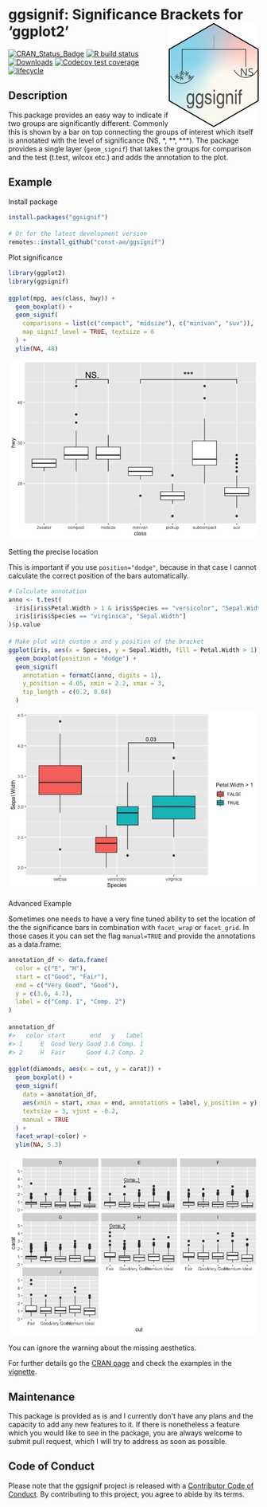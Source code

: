 
# ggsignif: Significance Brackets for ‘ggplot2’ <a href='https://github.com/const-ae/ggsignif'><img src='man/figures/logo.svg' align="right" height="209" /></a>

[![CRAN\_Status\_Badge](https://www.r-pkg.org/badges/version/ggsignif)](https://cran.r-project.org/package=ggsignif)
[![R build
status](https://github.com/const-ae/ggsignif/workflows/R-CMD-check/badge.svg)](https://github.com/const-ae/ggsignif)
[![Downloads](https://cranlogs.r-pkg.org/badges/last-month/ggsignif?color=brightgreen)](https://cran.r-project.org/package=ggsignif)
[![Codecov test
coverage](https://codecov.io/gh/const-ae/ggsignif/branch/master/graph/badge.svg)](https://codecov.io/gh/const-ae/ggsignif?branch=master)
[![lifecycle](https://img.shields.io/badge/lifecycle-stable-brightgreen.svg)](https://lifecycle.r-lib.org/articles/stages.html)

<!-- README.md is generated from README.Rmd. Please edit that file -->

## Description

This package provides an easy way to indicate if two groups are
significantly different. Commonly this is shown by a bar on top
connecting the groups of interest which itself is annotated with the
level of significance (NS, \*, \*\*, \*\*\*). The package provides a
single layer (`geom_signif`) that takes the groups for comparison and
the test (t.test, wilcox etc.) and adds the annotation to the plot.

## Example

Install package

``` r
install.packages("ggsignif")

# Or for the latest development version
remotes::install_github("const-ae/ggsignif")
```

Plot significance

``` r
library(ggplot2)
library(ggsignif)

ggplot(mpg, aes(class, hwy)) +
  geom_boxplot() +
  geom_signif(
    comparisons = list(c("compact", "midsize"), c("minivan", "suv")),
    map_signif_level = TRUE, textsize = 6
  ) +
  ylim(NA, 48)
```

![](man/figures/README-simpe_comparison-1.png)<!-- -->

Setting the precise location

This is important if you use `position="dodge"`, because in that case I
cannot calculate the correct position of the bars automatically.

``` r
# Calculate annotation
anno <- t.test(
  iris[iris$Petal.Width > 1 & iris$Species == "versicolor", "Sepal.Width"],
  iris[iris$Species == "virginica", "Sepal.Width"]
)$p.value

# Make plot with custom x and y position of the bracket
ggplot(iris, aes(x = Species, y = Sepal.Width, fill = Petal.Width > 1)) +
  geom_boxplot(position = "dodge") +
  geom_signif(
    annotation = formatC(anno, digits = 1),
    y_position = 4.05, xmin = 2.2, xmax = 3,
    tip_length = c(0.2, 0.04)
  )
```

![](man/figures/README-dodge_comparison-1.png)<!-- -->

Advanced Example

Sometimes one needs to have a very fine tuned ability to set the
location of the the significance bars in combination with `facet_wrap`
or `facet_grid`. In those cases it you can set the flag `manual=TRUE`
and provide the annotations as a data.frame:

``` r
annotation_df <- data.frame(
  color = c("E", "H"),
  start = c("Good", "Fair"),
  end = c("Very Good", "Good"),
  y = c(3.6, 4.7),
  label = c("Comp. 1", "Comp. 2")
)

annotation_df
#>   color start       end   y   label
#> 1     E  Good Very Good 3.6 Comp. 1
#> 2     H  Fair      Good 4.7 Comp. 2

ggplot(diamonds, aes(x = cut, y = carat)) +
  geom_boxplot() +
  geom_signif(
    data = annotation_df,
    aes(xmin = start, xmax = end, annotations = label, y_position = y),
    textsize = 3, vjust = -0.2,
    manual = TRUE
  ) +
  facet_wrap(~color) +
  ylim(NA, 5.3)
```

![](man/figures/README-faceted_comparison-1.png)<!-- -->

You can ignore the warning about the missing aesthetics.

For further details go the [CRAN
page](https://CRAN.R-project.org/package=ggsignif) and check the
examples in the
[vignette](https://CRAN.R-project.org/package=ggsignif/vignettes/intro.html).

## Maintenance

This package is provided as is and I currently don’t have any plans and
the capacity to add any new features to it. If there is nonetheless a
feature which you would like to see in the package, you are always
welcome to submit pull request, which I will try to address as soon as
possible.

## Code of Conduct

Please note that the ggsignif project is released with a [Contributor
Code of
Conduct](https://const-ae.github.io/ggsignif/CODE_OF_CONDUCT.html). By
contributing to this project, you agree to abide by its terms.
